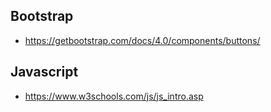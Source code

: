 ## Bootstrap
* https://getbootstrap.com/docs/4.0/components/buttons/

## Javascript
* https://www.w3schools.com/js/js_intro.asp
